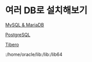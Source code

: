 # 여러 DB로 설치해보기

[MySQL & MariaDB](%E1%84%8B%E1%85%A7%E1%84%85%E1%85%A5%20DB%E1%84%85%E1%85%A9%20%E1%84%89%E1%85%A5%E1%86%AF%E1%84%8E%E1%85%B5%E1%84%92%E1%85%A2%E1%84%87%E1%85%A9%E1%84%80%E1%85%B5%209c8a6d6bb6c14ca78f8a01a6c75f5743/MySQL%20&%20MariaDB%2035d60cf7f2a44a1586cb54f5a6123d82.md)

[PostgreSQL](%E1%84%8B%E1%85%A7%E1%84%85%E1%85%A5%20DB%E1%84%85%E1%85%A9%20%E1%84%89%E1%85%A5%E1%86%AF%E1%84%8E%E1%85%B5%E1%84%92%E1%85%A2%E1%84%87%E1%85%A9%E1%84%80%E1%85%B5%209c8a6d6bb6c14ca78f8a01a6c75f5743/PostgreSQL%2080841b92b63640b4ae75141bdbef3c21.md)

[Tibero](%E1%84%8B%E1%85%A7%E1%84%85%E1%85%A5%20DB%E1%84%85%E1%85%A9%20%E1%84%89%E1%85%A5%E1%86%AF%E1%84%8E%E1%85%B5%E1%84%92%E1%85%A2%E1%84%87%E1%85%A9%E1%84%80%E1%85%B5%209c8a6d6bb6c14ca78f8a01a6c75f5743/Tibero%20d3ddd3c7731646f4a673dac535561019.md)

:/home/oracle/lib:/lib:/lib64